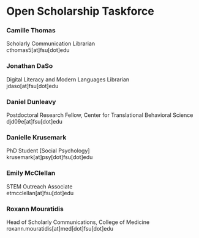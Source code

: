 # Open Scholarship Taskforce

### Camille Thomas  
Scholarly Communication Librarian  
cthomas5[at]fsu[dot]edu  

### Jonathan DaSo  
Digital Literacy and Modern Languages Librarian  
jdaso[at]fsu[dot]edu  

### Daniel Dunleavy  
Postdoctoral Research Fellow, Center for Translational Behavioral Science  
djd09e[at]fsu[dot]edu  

### Danielle Krusemark  
PhD Student [Social Psychology]  
krusemark[at]psy[dot]fsu[dot]edu  

### Emily McClellan  
STEM Outreach Associate  
etmcclellan[at]fsu[dot]edu  

### Roxann Mouratidis  
Head of Scholarly Communications, College of Medicine  
roxann.mouratidis[at]med[dot]fsu[dot]edu  
